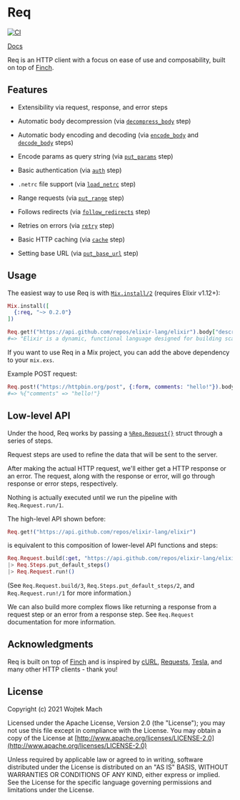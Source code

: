 # Req

[![CI](https://github.com/wojtekmach/req/actions/workflows/ci.yml/badge.svg)](https://github.com/wojtekmach/req/actions/workflows/ci.yml)

[Docs](https://hexdocs.pm/req)

<!-- MDOC !-->

Req is an HTTP client with a focus on ease of use and composability, built on top of [Finch](https://github.com/keathley/finch).

## Features

  * Extensibility via request, response, and error steps

  * Automatic body decompression (via [`decompress_body`](`Req.Steps.decompress_body/1`) step)

  * Automatic body encoding and decoding (via [`encode_body`](`Req.Steps.encode_body/1`)
    and [`decode_body`](`Req.Steps.decode_body/1`) steps)

  * Encode params as query string (via [`put_params`](`Req.Steps.put_params/2`) step)

  * Basic authentication (via [`auth`](`Req.Steps.auth/2`) step)

  * `.netrc` file support (via [`load_netrc`](`Req.Steps.load_netrc/2`) step)

  * Range requests (via [`put_range`](`Req.Steps.put_range/2`) step)

  * Follows redirects (via [`follow_redirects`](`Req.Steps.follow_redirects/2`) step)

  * Retries on errors (via [`retry`](`Req.Steps.retry/2`) step)

  * Basic HTTP caching (via [`cache`](`Req.Steps.put_if_modified_since/2`) step)

  * Setting base URL (via [`put_base_url`](`Req.Steps.put_base_url/2`) step)

## Usage

The easiest way to use Req is with [`Mix.install/2`](https://hexdocs.pm/mix/Mix.html#install/2) (requires Elixir v1.12+):

```elixir
Mix.install([
  {:req, "~> 0.2.0"}
])

Req.get!("https://api.github.com/repos/elixir-lang/elixir").body["description"]
#=> "Elixir is a dynamic, functional language designed for building scalable and maintainable applications"
```

If you want to use Req in a Mix project, you can add the above
dependency to your `mix.exs`.

Example POST request:

```elixir
Req.post!("https://httpbin.org/post", {:form, comments: "hello!"}).body["form"]
#=> %{"comments" => "hello!"}
```

## Low-level API

Under the hood, Req works by passing a [`%Req.Request{}`](`Req.Request`) struct through a series of steps.

Request steps are used to refine the data that will be sent to the server.

After making the actual HTTP request, we'll either get a HTTP response or an error.
The request, along with the response or error, will go through response or
error steps, respectively.

Nothing is actually executed until we run the pipeline with `Req.Request.run/1`.

The high-level API shown before:

```elixir
Req.get!("https://api.github.com/repos/elixir-lang/elixir")
```

is equivalent to this composition of lower-level API functions and steps:

```elixir
Req.Request.build(:get, "https://api.github.com/repos/elixir-lang/elixir")
|> Req.Steps.put_default_steps()
|> Req.Request.run!()
```

(See `Req.Request.build/3`, `Req.Steps.put_default_steps/2`, and `Req.Request.run!/1` for more information.)

We can also build more complex flows like returning a response from a request step
or an error from a response step. See `Req.Request` documentation for more information.

<!-- MDOC !-->

## Acknowledgments

Req is built on top of [Finch](http://github.com/keathley/finch) and is inspired by [cURL](https://curl.se), [Requests](https://docs.python-requests.org/en/master/), [Tesla](https://github.com/teamon/tesla), and many other HTTP clients - thank you!

## License

Copyright (c) 2021 Wojtek Mach

Licensed under the Apache License, Version 2.0 (the "License");
you may not use this file except in compliance with the License.
You may obtain a copy of the License at [http://www.apache.org/licenses/LICENSE-2.0](http://www.apache.org/licenses/LICENSE-2.0)

Unless required by applicable law or agreed to in writing, software
distributed under the License is distributed on an "AS IS" BASIS,
WITHOUT WARRANTIES OR CONDITIONS OF ANY KIND, either express or implied.
See the License for the specific language governing permissions and
limitations under the License.
